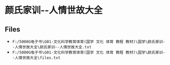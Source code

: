 # 颜氏家训--人情世故大全

## Files

- `F:/5000G电子书\G01-文化科学教育体育(国学 文化 体育 教程 教材)\国学\颜氏家训--人情世故大全\颜氏家训--人情世故大全.txt`
- `F:/5000G电子书\G01-文化科学教育体育(国学 文化 体育 教程 教材)\国学\颜氏家训--人情世故大全\files.txt`

